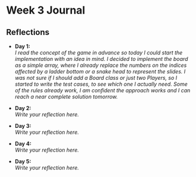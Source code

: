 # Week 3 Journal

## Reflections

- **Day 1:**  
  _I read the concept of the game in advance so today I could start the implementation with an idea in mind._
  _I decided to implement the board as a simple array, where I already replace the numbers on the indices affected by a ladder bottom or a snake head to represent the slides._
  _I was not sure if I should add a Board class or just two Players, so I started to write the test cases, to see which one I actually need._
  _Some of the rules already work, I am confident the approach works and I can reach a near complete solution tomorrow._

- **Day 2:**  
  _Write your reflection here._

- **Day 3:**  
  _Write your reflection here._

- **Day 4:**  
  _Write your reflection here._

- **Day 5:**  
  _Write your reflection here._